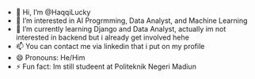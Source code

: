 - 👋 Hi, I’m @HaqqiLucky
- 👀 I’m interested in AI Progrmming, Data Analyst, and Machine Learning
- 🌱 I’m currently learning Django and Data Analyst, actually im not interested in backend but i already get involved hehe 
- 📫 You can contact me via linkedin that i put on my profile
- 😄 Pronouns: He/Him
- ⚡ Fun fact: Im still studeent at Politeknik Negeri Madiun

<!---
HaqqiLucky/HaqqiLucky is a ✨ special ✨ repository because its `README.md` (this file) appears on your GitHub profile.
You can click the Preview link to take a look at your changes.
--->
